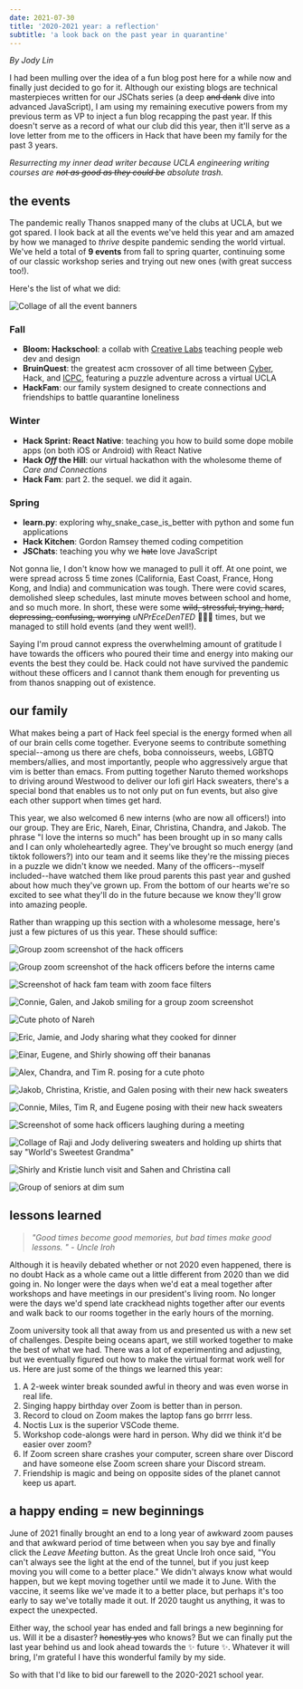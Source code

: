```yaml
---
date: 2021-07-30
title: '2020-2021 year: a reflection'
subtitle: 'a look back on the past year in quarantine'
---
```


_By Jody Lin_

I had been mulling over the idea of a fun blog post here for a while now and finally just decided to go for it. Although our existing blogs are technical masterpieces written for our JSChats series (a deep ~~and dank~~ dive into advanced JavaScript), I am using my remaining executive powers from my previous term as VP to inject a fun blog recapping the past year. If this doesn't serve as a record of what our club did this year, then it'll serve as a love letter from me to the officers in Hack that have been my family for the past 3 years. 

_Resurrecting my inner dead writer because UCLA engineering writing courses are ~~not as good as they could be~~ absolute trash._


## the events
The pandemic really Thanos snapped many of the clubs at UCLA, but we got spared. I look back at all the events we've held this year and am amazed by how we managed to _thrive_ despite pandemic sending the world virtual. We've held a total of **9 events** from fall to spring quarter, continuing some of our classic workshop series and trying out new ones (with great success too!). 

Here's the list of what we did: 

![Collage of all the event banners](./images/banners.png)

### Fall
* **Bloom: Hackschool**: a collab with [Creative Labs](https://www.creativelabsucla.com/) teaching people web dev and design
* **BruinQuest**: the greatest acm crossover of all time between [Cyber](https://acmcyber.com/), Hack, and [ICPC](https://icpc.uclaacm.com/), featuring a puzzle adventure across a virtual UCLA
* **HackFam**: our family system designed to create connections and friendships to battle quarantine loneliness

### Winter
* **Hack Sprint: React Native**: teaching you how to build some dope mobile apps (on both iOS or Android) with React Native
* **Hack _Off_ the Hill**: our virtual hackathon with the wholesome theme of _Care and Connections_
* **Hack Fam**: part 2. the sequel. we did it again.

### Spring
* **learn.py**: exploring why_snake_case_is_better with python and some fun applications
* **Hack Kitchen**: Gordon Ramsey themed coding competition
* **JSChats**: teaching you why we ~~hate~~ love JavaScript

Not gonna lie, I don't know how we managed to pull it off. At one point, we were spread across 5 time zones (California, East Coast, France, Hong Kong, and India) and communication was tough. There were covid scares, demolished sleep schedules, last minute moves between school and home, and so much more. In short, these were some ~~wild, stressful, trying, hard, depressing, confusing, worrying~~ _uNPrEceDenTED_ 🤮🤮🤮 times, but we managed to still hold events (and they went well!). 

Saying I'm proud cannot express the overwhelming amount of gratitude I have towards the officers who poured their time and energy into making our events the best they could be. Hack could not have survived the pandemic without these officers and I cannot thank them enough for preventing us from thanos snapping out of existence. 

## our family
What makes being a part of Hack feel special is the energy formed when all of our brain cells come together. Everyone seems to contribute something special--among us there are chefs, boba connoisseurs, weebs, LGBTQ members/allies, and most importantly, people who aggressively argue that vim is better than emacs. From putting together Naruto themed workshops to driving around Westwood to deliver our lofi girl Hack sweaters, there's a special bond that enables us to not only put on fun events, but also give each other support when times get hard.

This year, we also welcomed 6 new interns (who are now all officers!) into our group. They are Eric, Nareh, Einar, Christina, Chandra, and Jakob. The phrase "I love the interns so much" has been brought up in so many calls and I can only wholeheartedly agree. They've brought so much energy (and tiktok followers?) into our team and it seems like they're the missing pieces in a puzzle we didn't know we needed. Many of the officers--myself included--have watched them like proud parents this past year and gushed about how much they've grown up. From the bottom of our hearts we're so excited to see what they'll do in the future because we know they'll grow into amazing people. 

Rather than wrapping up this section with a wholesome message, here's just a few pictures of us this year. These should suffice: 

![Group zoom screenshot of the hack officers](./images/zoom-screenshot.png)

![Group zoom screenshot of the hack officers before the interns came](./images/zoom-screenshot-2.png)

![Screenshot of hack fam team with zoom face filters](./images/zoom-screenshot-hackfam.png)

![Connie, Galen, and Jakob smiling for a group zoom screenshot](./images/hack-buddy-1.png)

![Cute photo of Nareh](./images/nareh.png)

![Eric, Jamie, and Jody sharing what they cooked for dinner](./images/hack-buddy-3.png)

![Einar, Eugene, and Shirly showing off their bananas](./images/hack-buddy-5.png)

![Alex, Chandra, and Tim R. posing for a cute photo](./images/hack-buddy-6.png)

![Jakob, Christina, Kristie, and Galen posing with their new hack sweaters](./images/sweater-collage-1.jpg)

![Connie, Miles, Tim R, and Eugene posing with their new hack sweaters](./images/sweater-collage-2.jpg)

![Screenshot of some hack officers laughing during a meeting](./images/zoom-screenshot-3.png)

![Collage of Raji and Jody delivering sweaters and holding up shirts that say "World's Sweetest Grandma"](./images/grandma-collage.jpg)

![Shirly and Kristie lunch visit and Sahen and Christina call](./images/buddy-collage.jpg)

![Group of seniors at dim sum](./images/senior-dim-sum.jpg)



## lessons learned

> _"Good times become good memories, but bad times make good lessons. " - Uncle Iroh_

Although it is heavily debated whether or not 2020 even happened, there is no doubt Hack as a whole came out a little different from 2020 than we did going in. No longer were the days when we'd eat a meal together after workshops and have meetings in our president's living room. No longer were the days we'd spend late crackhead nights together after our events and walk back to our rooms together in the early hours of the morning. 

Zoom university took all that away from us and presented us with a new set of challenges. Despite being oceans apart, we still worked together to make the best of what we had. There was a lot of experimenting and adjusting, but we eventually figured out how to make the virtual format work well for us. Here are just some of the things we learned this year:

1. A 2-week winter break sounded awful in theory and was even worse in real life. 
1. Singing happy birthday over Zoom is better than in person.
1. Record to cloud on Zoom makes the laptop fans go brrrr less.
1. Noctis Lux is the superior VSCode theme.
1. Workshop code-alongs were hard in person. Why did we think it'd be easier over zoom?
1. If Zoom screen share crashes your computer, screen share over Discord and have someone else Zoom screen share your Discord stream. 
1. Friendship is magic and being on opposite sides of the planet cannot keep us apart. 

## a happy ending = new beginnings
June of 2021 finally brought an end to a long year of awkward zoom pauses and that awkward period of time between when you say bye and finally click the _Leave Meeting_ button. As the great Uncle Iroh once said, "You can't always see the light at the end of the tunnel, but if you just keep moving you will come to a better place." We didn't always know what would happen, but we kept moving together until we made it to June. With the vaccine, it seems like we've made it to a better place, but perhaps it's too early to say we've totally made it out. If 2020 taught us anything, it was to expect the unexpected. 

Either way, the school year has ended and fall brings a new beginning for us. Will it be a disaster? ~~honestly yes~~ who knows? But we can finally put the last year behind us and look ahead towards the ✨ future ✨. Whatever it will bring, I'm grateful I have this wonderful family by my side. 

So with that I'd like to bid our farewell to the 2020-2021 school year. 

